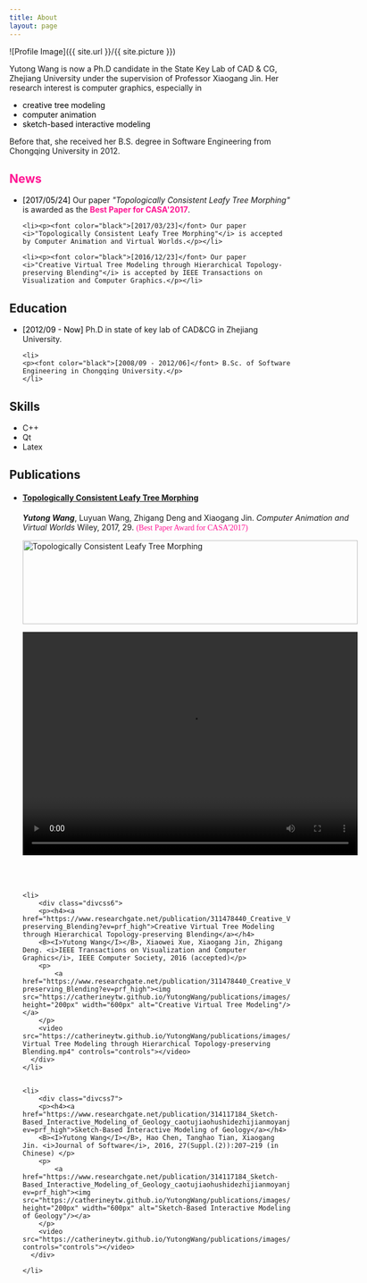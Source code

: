 ```yaml
---
title: About
layout: page
---
```

![Profile Image]({{ site.url }}/{{ site.picture }})

<style> 
.divcss5{ border:0px solid #0000; width:600px; height:700px} 
.divcss5 img{width:600px; height:150px} 
.divcss5 video{width:600px; height:400px} 

.divcss6{ border:0px solid #0000; width:600px; height:750px} 
.divcss6 img{width:600px; height:200px} 
.divcss6 video{width:600px; height:400px} 

.divcss7{ border:0px solid #0000; width:600px; height:800px} 
.divcss7 img{width:600px; height:250px} 
.divcss7 video{width:600px; height:400px} 
</style> 

<p>Yutong Wang is now a Ph.D candidate in the State Key Lab of CAD & CG, Zhejiang University under the supervision of Professor Xiaogang Jin. Her research interest is computer graphics, especially in</p>
<p>
	<ul>
		<li><font color="black">creative tree modeling</font></li>
		<li><font color="black">computer animation</font></li>
		<li><font color="black">sketch-based interactive modeling</font></li>
	</ul>
</p>
<p>Before that, she received her B.S. degree in Software Engineering from Chongqing University in 2012.</p>

<h2><font color="#FF1493">News</font></h2>
<ul>
	<li><p><font color="black">[2017/05/24]</font> Our paper <i>"Topologically Consistent Leafy Tree Morphing"</i> is awarded as the <b><font color="#FF1493">Best Paper for CASA'2017</font></b>.</p></li>
	
	<li><p><font color="black">[2017/03/23]</font> Our paper <i>"Topologically Consistent Leafy Tree Morphing"</i> is accepted by Computer Animation and Virtual Worlds.</p></li>
	
	<li><p><font color="black">[2016/12/23]</font> Our paper <i>"Creative Virtual Tree Modeling through Hierarchical Topology-preserving Blending"</i> is accepted by IEEE Transactions on Visualization and Computer Graphics.</p></li>
	
</ul>


<h2>Education</h2>
<ul>
	<li>
	<p><font color="black">[2012/09 - Now]</font> Ph.D in state of key lab of CAD&CG in Zhejiang University.</p>
	</li>	
	
	<li>
	<p><font color="black">[2008/09 - 2012/06]</font> B.Sc. of Software Engineering in Chongqing University.</p>
	</li>
</ul>

<h2>Skills</h2>

<ul class="skill-list">
	<li>C++</li>
	<li>Qt</li>
	<li>Latex</li>
</ul>


<h2>Publications</h2>

<ul>

  <li>
      <div class="divcss5">
         <p><h4><a href="https://www.researchgate.net/publication/315516994_Topologically_Consistent_Leafy_Tree_Morphing"> Topologically Consistent Leafy Tree Morphing</a></h4>
		 <B><I>Yutong Wang</I></B>, Luyuan Wang, Zhigang Deng and Xiaogang Jin. <i>Computer Animation and Virtual Worlds</i> Wiley, 2017, 29. <font face="verdana" color="#FF1493">(Best Paper Award for CASA'2017)</font></p>	 
		 <p><a href="https://www.researchgate.net/publication/315516994_Topologically_Consistent_Leafy_Tree_Morphing"><img src="https://catherineytw.github.io/YutongWang/publications/images/topologically consistent leafy tree morphing/teaser.jpg" height="200px" width="600px" alt="Topologically Consistent Leafy Tree Morphing"/></a>
		 </p>
		 <video src="https://catherineytw.github.io/YutongWang/publications/images/topologically consistent leafy tree morphing/Topologically Consistent Leafy Tree Morphing.mp4" controls="controls"></video>
      </div>    
    </li>
	
	
	<li>
		<div class="divcss6">
        <p><h4><a href="https://www.researchgate.net/publication/311478440_Creative_Virtual_Tree_Modeling_through_Hierarchical_Topology-preserving_Blending?ev=prf_high">Creative Virtual Tree Modeling through Hierarchical Topology-preserving Blending</a></h4>
		<B><I>Yutong Wang</I></B>, Xiaowei Xue, Xiaogang Jin, Zhigang Deng. <i>IEEE Transactions on Visualization and Computer Graphics</i>, IEEE Computer Society, 2016 (accepted)</p>	 
		<p>
			<a href="https://www.researchgate.net/publication/311478440_Creative_Virtual_Tree_Modeling_through_Hierarchical_Topology-preserving_Blending?ev=prf_high"><img src="https://catherineytw.github.io/YutongWang/publications/images/creative_tree_modeling/teaser.jpg"  height="200px" width="600px" alt="Creative Virtual Tree Modeling"/></a>
		</p>
		<video src="https://catherineytw.github.io/YutongWang/publications/images/creative_tree_modeling/Creative Virtual Tree Modeling through Hierarchical Topology-preserving Blending.mp4" controls="controls"></video>
      </div>    
	</li>
	
	
	<li>
		<div class="divcss7">
        <p><h4><a href="https://www.researchgate.net/publication/314117184_Sketch-Based_Interactive_Modeling_of_Geology_caotujiaohushidezhijianmoyanjiu?ev=prf_high">Sketch-Based Interactive Modeling of Geology</a></h4>
		<B><I>Yutong Wang</I></B>, Hao Chen, Tanghao Tian, Xiaogang Jin. <i>Journal of Software</i>, 2016, 27(Suppl.(2)):207−219 (in Chinese) </p> 
		<p>
			<a href="https://www.researchgate.net/publication/314117184_Sketch-Based_Interactive_Modeling_of_Geology_caotujiaohushidezhijianmoyanjiu?ev=prf_high"><img src="https://catherineytw.github.io/YutongWang/publications/images/Sketch_Geology/teaser.jpg"  height="200px" width="600px" alt="Sketch-Based Interactive Modeling of Geology"/></a>
		</p>
		<video src="https://catherineytw.github.io/YutongWang/publications/images/Sketch_Geology/SketchGeology.mp4" controls="controls"></video>
      </div>  
	  
	</li>
	
</ul>

